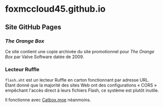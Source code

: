 # foxmccloud45.github.io
## Site GitHub Pages

### *The Orange Box*

Ce site contient une copie archivée du site promotionnel pour 
*The Orange Box* par Valve Software datée de 2009.

### Lecteur Ruffle

`flash.xht` est un lecteur Ruffle en carton fonctionnant par adresse 
URL. Étant donné que la majorité des sites Web ont des configurations 
« CORS » empêchant l'accès direct à leurs fichiers Flash, ce système 
est plutôt inutile.

Il fonctionne avec [Catbox.moe](https://catbox.moe/) néanmoins.
